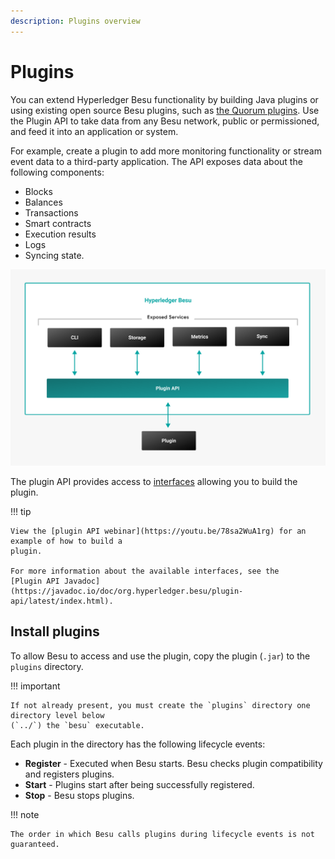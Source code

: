 ```yaml
---
description: Plugins overview
---
```


# Plugins

You can extend Hyperledger Besu functionality by building Java plugins or using existing open source Besu plugins, such as [the Quorum plugins](https://doc.quorumplugins.consensys.net/en/latest/Concepts/Besu-Plugins/Event-Streams/). Use the Plugin API to take
data from any Besu network, public or permissioned, and feed it into an application or system.

For example, create a plugin to add more monitoring functionality or stream event data to a
third-party application. The API exposes data about the following components:

* Blocks
* Balances
* Transactions
* Smart contracts
* Execution results
* Logs
* Syncing state.

![Besu plugin API](../../assets/images/Hyperledger-Besu-Plugin-API.png)

The plugin API provides access to [interfaces](../reference/plugin-api-interfaces.md) allowing you
to build the plugin.

!!! tip

    View the [plugin API webinar](https://youtu.be/78sa2WuA1rg) for an example of how to build a
    plugin.

    For more information about the available interfaces, see the
    [Plugin API Javadoc](https://javadoc.io/doc/org.hyperledger.besu/plugin-api/latest/index.html).

## Install plugins

To allow Besu to access and use the plugin, copy the plugin (`.jar`) to the `plugins` directory.

!!! important

    If not already present, you must create the `plugins` directory one directory level below
    (`../`) the `besu` executable.

Each plugin in the directory has the following lifecycle events:

* **Register** - Executed when Besu starts. Besu checks plugin compatibility and registers plugins.
* **Start** - Plugins start after being successfully registered.
* **Stop** - Besu stops plugins.

!!! note

    The order in which Besu calls plugins during lifecycle events is not guaranteed.
